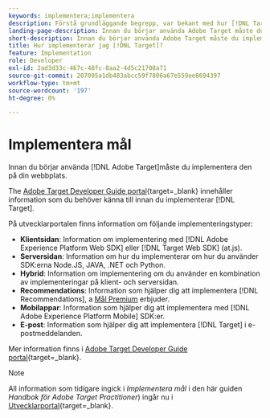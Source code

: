 ```yaml
---
keywords: implementera;implementera
description: Förstå grundläggande begrepp, var bekant med hur [!DNL Target] fungerar och integreras med er infrastruktur och förstår hur besökarna spåras.
landing-page-description: Innan du börjar använda Adobe Target måste du implementera det på din webbplats.
short-description: Innan du börjar använda Adobe Target måste du implementera det på din webbplats.
title: Hur implementerar jag [!DNL Target]?
feature: Implementation
role: Developer
exl-id: 2ad3d33c-467c-48fc-8aa2-4d5c21708a71
source-git-commit: 207095a1db483abcc59f7806a67e559ee8694397
workflow-type: tm+mt
source-wordcount: '197'
ht-degree: 0%

---
```


# Implementera mål

Innan du börjar använda [!DNL Adobe Target]måste du implementera den på din webbplats.

The [Adobe Target Developer Guide portal](https://developer.adobe.com/target/){target=_blank} innehåller information som du behöver känna till innan du implementerar [!DNL Target].

På utvecklarportalen finns information om följande implementeringstyper:

* **Klientsidan**: Information om implementering med [!DNL Adobe Experience Platform Web SDK] eller [!DNL Target Web SDK] (at.js).
* **Serversidan**: Information om hur du implementerar om hur du använder SDK:erna Node.JS, JAVA, .NET och Python.
* **Hybrid**: Information om implementering om du använder en kombination av implementeringar på klient- och serversidan.
* **Recommendations**: Information som hjälper dig att implementera [!DNL Recommendations], a [Mål Premium](/help/main/c-intro/intro.md#premium) erbjuder.
* **Mobilappar**: Information som hjälper dig att implementera med [!DNL Adobe Experience Platform Mobile] SDK:er.
* **E-post**: Information som hjälper dig att implementera [!DNL Target] i e-postmeddelanden.

Mer information finns i [Adobe Target Developer Guide portal](https://developer.adobe.com/target/){target=_blank}.

>[!NOTE]
>
>All information som tidigare ingick i *Implementera mål* i den här guiden *Handbok för Adobe Target Practitioner*) ingår nu i [Utvecklarportal](https://developer.adobe.com/target/){target=_blank}.




